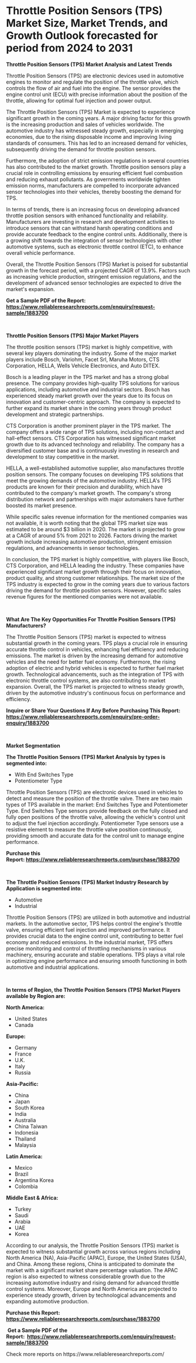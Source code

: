 <p><h1>Throttle Position Sensors (TPS) Market Size, Market Trends, and Growth Outlook forecasted for period from 2024 to 2031</h1></p><p><strong>Throttle Position Sensors (TPS) Market Analysis and Latest Trends</strong></p>
<p><p>Throttle Position Sensors (TPS) are electronic devices used in automotive engines to monitor and regulate the position of the throttle valve, which controls the flow of air and fuel into the engine. The sensor provides the engine control unit (ECU) with precise information about the position of the throttle, allowing for optimal fuel injection and power output.</p><p>The Throttle Position Sensors (TPS) Market is expected to experience significant growth in the coming years. A major driving factor for this growth is the increasing production and sales of vehicles worldwide. The automotive industry has witnessed steady growth, especially in emerging economies, due to the rising disposable income and improving living standards of consumers. This has led to an increased demand for vehicles, subsequently driving the demand for throttle position sensors.</p><p>Furthermore, the adoption of strict emission regulations in several countries has also contributed to the market growth. Throttle position sensors play a crucial role in controlling emissions by ensuring efficient fuel combustion and reducing exhaust pollutants. As governments worldwide tighten emission norms, manufacturers are compelled to incorporate advanced sensor technologies into their vehicles, thereby boosting the demand for TPS.</p><p>In terms of trends, there is an increasing focus on developing advanced throttle position sensors with enhanced functionality and reliability. Manufacturers are investing in research and development activities to introduce sensors that can withstand harsh operating conditions and provide accurate feedback to the engine control units. Additionally, there is a growing shift towards the integration of sensor technologies with other automotive systems, such as electronic throttle control (ETC), to enhance overall vehicle performance.</p><p>Overall, the Throttle Position Sensors (TPS) Market is poised for substantial growth in the forecast period, with a projected CAGR of 13.9%. Factors such as increasing vehicle production, stringent emission regulations, and the development of advanced sensor technologies are expected to drive the market's expansion.</p></p>
<p><strong>Get a Sample PDF of the Report:&nbsp; <a href="https://www.reliableresearchreports.com/enquiry/request-sample/1883700">https://www.reliableresearchreports.com/enquiry/request-sample/1883700</a></strong></p>
<p>&nbsp;</p>
<p><strong>Throttle Position Sensors (TPS) Major Market Players</strong></p>
<p><p>The throttle position sensors (TPS) market is highly competitive, with several key players dominating the industry. Some of the major market players include Bosch, Variohm, Facet Srl, Maruha Motors, CTS Corporation, HELLA, Wells Vehicle Electronics, and Auto DITEX.</p><p>Bosch is a leading player in the TPS market and has a strong global presence. The company provides high-quality TPS solutions for various applications, including automotive and industrial sectors. Bosch has experienced steady market growth over the years due to its focus on innovation and customer-centric approach. The company is expected to further expand its market share in the coming years through product development and strategic partnerships.</p><p>CTS Corporation is another prominent player in the TPS market. The company offers a wide range of TPS solutions, including non-contact and hall-effect sensors. CTS Corporation has witnessed significant market growth due to its advanced technology and reliability. The company has a diversified customer base and is continuously investing in research and development to stay competitive in the market.</p><p>HELLA, a well-established automotive supplier, also manufactures throttle position sensors. The company focuses on developing TPS solutions that meet the growing demands of the automotive industry. HELLA's TPS products are known for their precision and durability, which have contributed to the company's market growth. The company's strong distribution network and partnerships with major automakers have further boosted its market presence.</p><p>While specific sales revenue information for the mentioned companies was not available, it is worth noting that the global TPS market size was estimated to be around $3 billion in 2020. The market is projected to grow at a CAGR of around 5% from 2021 to 2026. Factors driving the market growth include increasing automotive production, stringent emission regulations, and advancements in sensor technologies.</p><p>In conclusion, the TPS market is highly competitive, with players like Bosch, CTS Corporation, and HELLA leading the industry. These companies have experienced significant market growth through their focus on innovation, product quality, and strong customer relationships. The market size of the TPS industry is expected to grow in the coming years due to various factors driving the demand for throttle position sensors. However, specific sales revenue figures for the mentioned companies were not available.</p></p>
<p>&nbsp;</p>
<p><strong>What Are The Key Opportunities For Throttle Position Sensors (TPS) Manufacturers?</strong></p>
<p><p>The Throttle Position Sensors (TPS) market is expected to witness substantial growth in the coming years. TPS plays a crucial role in ensuring accurate throttle control in vehicles, enhancing fuel efficiency and reducing emissions. The market is driven by the increasing demand for automotive vehicles and the need for better fuel economy. Furthermore, the rising adoption of electric and hybrid vehicles is expected to further fuel market growth. Technological advancements, such as the integration of TPS with electronic throttle control systems, are also contributing to market expansion. Overall, the TPS market is projected to witness steady growth, driven by the automotive industry's continuous focus on performance and efficiency.</p></p>
<p><strong>Inquire or Share Your Questions If Any Before Purchasing This Report: <a href="https://www.reliableresearchreports.com/enquiry/pre-order-enquiry/1883700">https://www.reliableresearchreports.com/enquiry/pre-order-enquiry/1883700</a></strong></p>
<p>&nbsp;</p>
<p><strong>Market Segmentation</strong></p>
<p><strong>The Throttle Position Sensors (TPS) Market Analysis by types is segmented into:</strong></p>
<p><ul><li>With End Switches Type</li><li>Potentiometer Type</li></ul></p>
<p><p>Throttle Position Sensors (TPS) are electronic devices used in vehicles to detect and measure the position of the throttle valve. There are two main types of TPS available in the market: End Switches Type and Potentiometer Type. End Switches Type sensors provide feedback on the fully closed and fully open positions of the throttle valve, allowing the vehicle's control unit to adjust the fuel injection accordingly. Potentiometer Type sensors use a resistive element to measure the throttle valve position continuously, providing smooth and accurate data for the control unit to manage engine performance.</p></p>
<p><strong>Purchase this Report:&nbsp;<a href="https://www.reliableresearchreports.com/purchase/1883700">https://www.reliableresearchreports.com/purchase/1883700</a></strong></p>
<p>&nbsp;</p>
<p><strong>The Throttle Position Sensors (TPS) Market Industry Research by Application is segmented into:</strong></p>
<p><ul><li>Automotive</li><li>Industrial</li></ul></p>
<p><p>Throttle Position Sensors (TPS) are utilized in both automotive and industrial markets. In the automotive sector, TPS helps control the engine's throttle valve, ensuring efficient fuel injection and improved performance. It provides crucial data to the engine control unit, contributing to better fuel economy and reduced emissions. In the industrial market, TPS offers precise monitoring and control of throttling mechanisms in various machinery, ensuring accurate and stable operations. TPS plays a vital role in optimizing engine performance and ensuring smooth functioning in both automotive and industrial applications.</p></p>
<p>&nbsp;</p>
<p><strong>In terms of Region, the Throttle Position Sensors (TPS) Market Players available by Region are:</strong></p>
<p>
    <p> <strong> North America: </strong>
        <ul>
            <li>United States</li>
            <li>Canada</li>
        </ul>
        </p> 
    <p> <strong> Europe: </strong>
        <ul>
            <li>Germany</li>
            <li>France</li>
            <li>U.K.</li>
            <li>Italy</li>
            <li>Russia</li>
        </ul>
        </p> 
    <p> <strong> Asia-Pacific: </strong>
        <ul>
            <li>China</li>
            <li>Japan</li>
            <li>South Korea</li>
            <li>India</li>
            <li>Australia</li>
            <li>China Taiwan</li>
            <li>Indonesia</li>
            <li>Thailand</li>
            <li>Malaysia</li>
        </ul>
        </p> 
    <p> <strong> Latin America: </strong>
        <ul>
            <li>Mexico</li>
            <li>Brazil</li>
            <li>Argentina Korea</li>
            <li>Colombia</li>
        </ul>
        </p> 
    <p> <strong> Middle East & Africa: </strong>
        <ul>
            <li>Turkey</li>
            <li>Saudi</li>
            <li>Arabia</li>
            <li>UAE</li>
            <li>Korea</li>
        </ul>
    </p>
    </p>
<p><p>According to our analysis, the Throttle Position Sensors (TPS) market is expected to witness substantial growth across various regions including North America (NA), Asia-Pacific (APAC), Europe, the United States (USA), and China. Among these regions, China is anticipated to dominate the market with a significant market share percentage valuation. The APAC region is also expected to witness considerable growth due to the increasing automotive industry and rising demand for advanced throttle control systems. Moreover, Europe and North America are projected to experience steady growth, driven by technological advancements and expanding automotive production.</p></p>
<p><strong>Purchase this Report: <a href="https://www.reliableresearchreports.com/purchase/1883700">https://www.reliableresearchreports.com/purchase/1883700</a></strong></p>
<p>&nbsp;<strong>Get a Sample PDF of the Report:&nbsp;&nbsp;<a href="https://www.reliableresearchreports.com/enquiry/request-sample/1883700">https://www.reliableresearchreports.com/enquiry/request-sample/1883700</a></strong></p>
<p><strong></strong></p>
<p>Check more reports on https://www.reliableresearchreports.com/</p>